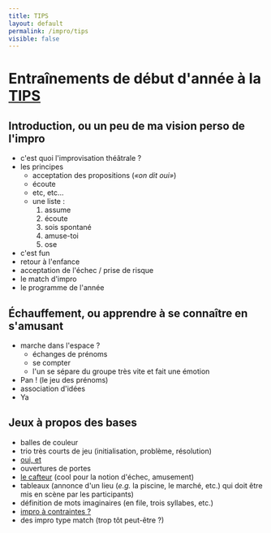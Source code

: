 ```yaml
---
title: TIPS
layout: default
permalink: /impro/tips
visible: false
---
```


# Entraînements de début d'année à la [TIPS](https://www.facebook.com/tips.improparissud/) 

## Introduction, ou un peu de ma vision perso de l'impro

- c'est quoi l'improvisation théâtrale ?
- les principes
    - acceptation des propositions (*«on dit oui»*)
    - écoute
    - etc, etc...
    - une liste :
        1. assume
        2. écoute
        3. sois spontané
        4. amuse-toi
        5. ose
- c'est fun
- retour à l'enfance
- acceptation de l'échec / prise de risque
- le match d'impro
- le programme de l'année

## Échauffement, ou apprendre à se connaître en s'amusant

- marche dans l'espace ?
    - échanges de prénoms
    - se compter
    - l'un se sépare du groupe très vite et fait une émotion
- Pan ! (le jeu des prénoms)
- association d'idées
- Ya

## Jeux à propos des bases

- balles de couleur
- trio très courts de jeu (initialisation, problème, résolution)
- [oui, et](https://www.youtube.com/watch?v=i05WFx6QqOU)
- ouvertures de portes
- [le cafteur](https://www.dramaction.qc.ca/fr/le-cafteur/) (cool pour la notion
  d'échec, amusement)
- tableaux (annonce d'un lieu (*e.g.* la piscine, le marché, etc.) qui doit être
  mis en scène par les participants)
- définition de mots imaginaires (en file, trois syllabes, etc.)
- [impro à contraintes ?](https://www.dramaction.qc.ca/fr/impro-a-contraintes/)
- des impro type match (trop tôt peut-être ?)
